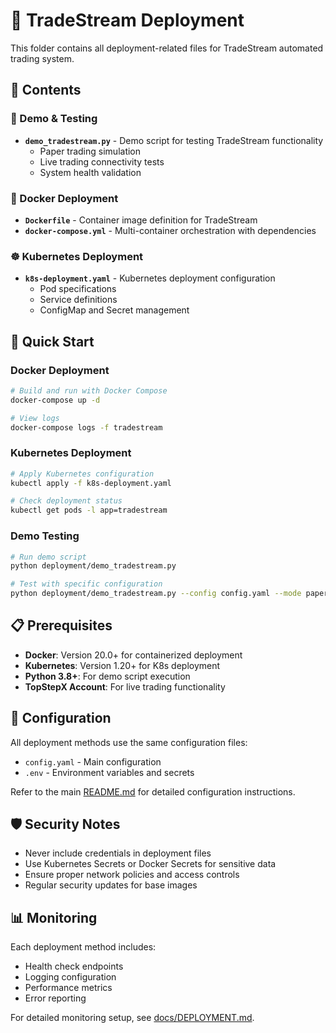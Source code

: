 # 🚀 TradeStream Deployment

This folder contains all deployment-related files for TradeStream automated trading system.

## 📁 Contents

### 🎯 Demo & Testing
- **`demo_tradestream.py`** - Demo script for testing TradeStream functionality
  - Paper trading simulation
  - Live trading connectivity tests
  - System health validation

### 🐳 Docker Deployment
- **`Dockerfile`** - Container image definition for TradeStream
- **`docker-compose.yml`** - Multi-container orchestration with dependencies

### ☸️ Kubernetes Deployment
- **`k8s-deployment.yaml`** - Kubernetes deployment configuration
  - Pod specifications
  - Service definitions
  - ConfigMap and Secret management

## 🚀 Quick Start

### Docker Deployment
```bash
# Build and run with Docker Compose
docker-compose up -d

# View logs
docker-compose logs -f tradestream
```

### Kubernetes Deployment
```bash
# Apply Kubernetes configuration
kubectl apply -f k8s-deployment.yaml

# Check deployment status
kubectl get pods -l app=tradestream
```

### Demo Testing
```bash
# Run demo script
python deployment/demo_tradestream.py

# Test with specific configuration
python deployment/demo_tradestream.py --config config.yaml --mode paper
```

## 📋 Prerequisites

- **Docker**: Version 20.0+ for containerized deployment
- **Kubernetes**: Version 1.20+ for K8s deployment
- **Python 3.8+**: For demo script execution
- **TopStepX Account**: For live trading functionality

## 🔧 Configuration

All deployment methods use the same configuration files:
- `config.yaml` - Main configuration
- `.env` - Environment variables and secrets

Refer to the main [README.md](../README.md) for detailed configuration instructions.

## 🛡️ Security Notes

- Never include credentials in deployment files
- Use Kubernetes Secrets or Docker Secrets for sensitive data
- Ensure proper network policies and access controls
- Regular security updates for base images

## 📊 Monitoring

Each deployment method includes:
- Health check endpoints
- Logging configuration
- Performance metrics
- Error reporting

For detailed monitoring setup, see [docs/DEPLOYMENT.md](../project-planning/DEPLOYMENT.md).
